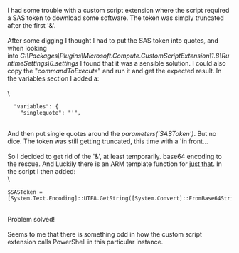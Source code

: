 I had some trouble with a custom script extension where the script
required a SAS token to download some software. The token was simply
truncated after the first \'&\'.\
\
After some digging I thought I had to put the SAS token into quotes, and
when looking
into *C:\\Packages\\Plugins\\Microsoft.Compute.CustomScriptExtension\\1.8\\RuntimeSettings\\0.settings*
I found that it was a sensible solution. I could also copy the
\"*commandToExecute*\" and run it and get the expected result. In the
variables section I added a:\
\
\

<div>

      "variables": {
        "singlequote": "'",

</div>

\
And then put single quotes around the *parameters(\'SASToken\')*. But no
dice. The token was still getting truncated, this time with a \'in
front\...\
\
So I decided to get rid of the \'&\', at least temporarily. base64
encoding to the rescue. And Luckily there is an ARM template function
for [just
that](https://azure.microsoft.com/en-us/documentation/articles/resource-group-template-functions/#base64).
In the script I then added:\
\

<div>

    $SASToken = [System.Text.Encoding]::UTF8.GetString([System.Convert]::FromBase64String($SASToken))

</div>

\
Problem solved!\
\
Seems to me that there is something odd in how the custom script
extension calls PowerShell in this particular instance.

<div>

</div>
